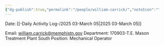 ```yaml
---
{"dg-publish":true,"permalink":"/people/william-carrick/","noteIcon":"","created":"2025-05-20T10:31:54.235-05:00"}
---
```


Date: [[-Daily Activity Log-/2025 03-March 05\|2025 03-March 05]]

Email: william.carrick@memphistn.gov
Department: 170903-T.E. Mason Treatment Plant South
Position: Mechanical Operator
